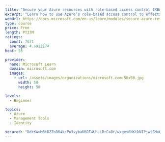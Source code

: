 ```yaml
---
title: "Secure your Azure resources with role-based access control (RBAC)"
excerpt: "Learn how to use Azure’s role-based access control to effectively manage your team’s access to Azure resources."
webUrl: https://docs.microsoft.com/en-us/learn/modules/secure-azure-resources-with-rbac/
type: course
price: Free
length: PT37M
ratings:
  count: 7671
  average: 4.6922174
heat: 55

provider:
  name: Microsoft Learn
  domain: microsoft.com
  images:
    - url: /assets/images/organizations/microsoft.com-50x50.jpg
      width: 50
      height: 50

levels:
  - Beginner

topics:
  - Azure
  - Management Tools
  - Identity

secured: "Dd+KAuM8tDZZnD64kcPn3vybaKBDT4LhLLDrCa8r/wxges6NKtkNIPjwt5MxOZaBNWybwVFMCy4NDY1VP+0GF9+jnKIIPdBAl6ou65dfsTneYHrcWZPlWt6DpjYZHmm2w6TgCHda88PNfr6HE29HIt7PXRqtmJ733jOtlFx5j/bV23mexDvCmTYV9W2x1PKewzGvq5bu0O7AflDNTbaWFcJKX1Ab1QT3fol3k0+89j7ZSlodt+Qvu6fssHdx6dKXofY+lvxXcX9IjfSqmW97LZ1X5AbtGxcJpCkw6kRvwt7qpYhv9hsP2HKDrWU2Sh5afKPuUs8+pbIL7UQYTJurFwoM+/iaZ0wiRsbOY2Wdxrk9+IvWWrSekGkbtMSHcoWtGUbx6KXnZT8Q6KI8l3I1qyY/3OX7AQ56/ffutAm30FE=;FiBLEhmHRf5yrFLavbwX2g=="
---
```


